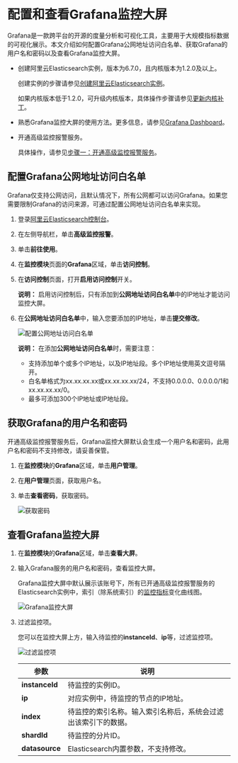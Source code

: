 # 配置和查看Grafana监控大屏

Grafana是一款跨平台的开源的度量分析和可视化工具，主要用于大规模指标数据的可视化展示。本文介绍如何配置Grafana公网地址访问白名单、获取Grafana的用户名和密码以及查看Grafana监控大屏。

-   创建阿里云Elasticsearch实例，版本为6.7.0，且内核版本为1.2.0及以上。

    创建实例的步骤请参见[创建阿里云Elasticsearch实例](/cn.zh-CN/快速入门/步骤一：创建实例/创建阿里云Elasticsearch实例.md)。

    如果内核版本低于1.2.0，可升级内核版本，具体操作步骤请参见[更新内核补丁](/cn.zh-CN/ES实例/升降配实例/更新内核补丁.md)。

-   熟悉Grafana监控大屏的使用方法。更多信息，请参见[Grafana Dashboard](https://grafana.com/docs/grafana/latest/features/dashboard/dashboards/)。
-   开通高级监控报警服务。

    具体操作，请参见[步骤一：开通高级监控报警服务](/cn.zh-CN/高级监控报警/快速开始.md)。


## 配置Grafana公网地址访问白名单

Grafana仅支持公网访问，且默认情况下，所有公网都可以访问Grafana。如果您需要限制Grafana的访问来源，可通过配置公网地址访问白名单来实现。

1.  登录[阿里云Elasticsearch控制台](https://elasticsearch.console.aliyun.com/#/home)。

2.  在左侧导航栏，单击**高级监控报警**。

3.  单击**前往使用**。

4.  在**监控模块**页面的**Grafana**区域，单击**访问控制**。

5.  在**访问控制**页面，打开**启用访问控制**开关。

    **说明：** 启用访问控制后，只有添加到**公网地址访问白名单**中的IP地址才能访问监控大屏。

6.  在**公网地址访问白名单**中，输入您要添加的IP地址，单击**提交修改**。

    ![配置公网地址访问白名单](https://static-aliyun-doc.oss-accelerate.aliyuncs.com/assets/img/zh-CN/9338935951/p132523.png)

    **说明：** 在添加**公网地址访问白名单**时，需要注意：

    -   支持添加单个或多个IP地址，以及IP地址段。多个IP地址使用英文逗号隔开。
    -   白名单格式为xx.xx.xx.xx或xx.xx.xx.xx/24，不支持0.0.0.0、0.0.0.0/1和xx.xx.xx.xx/0。
    -   最多可添加300个IP地址或IP地址段。

## 获取Grafana的用户名和密码

开通高级监控报警服务后，Grafana监控大屏默认会生成一个用户名和密码，此用户名和密码不支持修改，请妥善保管。

1.  在**监控模块**的**Grafana**区域，单击**用户管理**。

2.  在**用户管理**页面，获取用户名。

3.  单击**查看密码**，获取密码。

    ![获取密码](https://static-aliyun-doc.oss-accelerate.aliyuncs.com/assets/img/zh-CN/9338935951/p132533.png)


## 查看Grafana监控大屏

1.  在**监控模块**的**Grafana**区域，单击**查看大屏**。

2.  输入Grafana服务的用户名和密码，查看监控大屏。

    Grafana监控大屏中默认展示该账号下，所有已开通高级监控报警服务的Elasticsearch实例中，索引（除系统索引）的[监控指标](/cn.zh-CN/高级监控报警/指标.md)变化曲线图。

    ![Grafana监控大屏](https://static-aliyun-doc.oss-accelerate.aliyuncs.com/assets/img/zh-CN/4638935951/p132265.png)

3.  过滤监控项。

    您可以在监控大屏上方，输入待监控的**instanceId**、**ip**等，过滤监控项。

    ![过滤监控项](https://static-aliyun-doc.oss-accelerate.aliyuncs.com/assets/img/zh-CN/9338935951/p132277.png)

    |参数|说明|
    |--|--|
    |**instanceId**|待监控的实例ID。|
    |**ip**|对应实例中，待监控的节点的IP地址。|
    |**index**|待监控的索引名称。输入索引名称后，系统会过滤出该索引下的数据。|
    |**shardId**|待监控的分片ID。|
    |**datasource**|Elasticsearch内置参数，不支持修改。|


